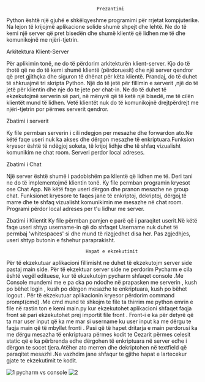                                       
                                     Prezantimi
                                     
                                     
Python është një gjuhë e shkëlqyeshme programimi për rrjetat kompjuterike. Na lejon të krijojmë aplikacione solide shumë shpejt dhe lehtë. Ne do të kemi një server që pret bisedën dhe shumë klientë që lidhen me të dhe komunikojnë me njëri-tjetrin. 


Arkitektura Klient-Server

Për aplikimin tonë, ne do të përdorim arkitekturën klient-server. Kjo do të thotë që ne do të kemi shumë klientë (përdoruesit) dhe një server qendror që pret gjithçka dhe siguron të dhënat për këta klientë.
Prandaj, do të duhet të shkruajmë tri skripta Python. Një do të jetë për fillimin e serverit ,një do të jetë për klientin dhe nje do te jete per chat-in. Ne do të duhet të ekzekutojmë serverin së pari, në mënyrë që të ketë një bisedë, me të cilën klientët mund të lidhen. Vetë klientët nuk do të komunikojnë drejtpërdrejt me njëri-tjetrin por përmes serverit qendror.


Zbatimi i serverit

Ky file permban serverin i cili ndegjon per mesazhe dhe forwardon ato.Ne këtë faqe useri nuk ka akses dhe dërgon mesazhe të enkriptuara.Funksion kryesor është të ndëgjoj soketa, të krijoj lidhje dhe të shfaq vizualisht komunikim ne chat room. Serveri perdor local adreses.

Zbatimi i Chat

Një server është shumë i padobishëm pa klientë që lidhen me të. Deri tani ne do të implementojmë klientin tonë. 
Ky file permban programin kryesot ose Chat App. Në këtë faqe useri dërgon dhe pranon mesazhe ne group chat. Funksionet kryesore te faqes jane të enkriptoj, dekriptoj, dërgoj,të marre dhe te shfaq vizualisht komunikimin me mesazhe në chat room.  Programi përdor local adreses per t'u lidhur me server.

Zbatimi i Klientit
Ky file përmban pamjen e parë që i paraqitet userit.Në këtë faqe useri shtyp username-in që do shfaqet Username nuk duhet të permbaj 'whitespaces' si dhe mund të rizgjedhet disa her. Pas zgjedhjes, useri shtyp butonin e fshehur paraprakisht.
                                 
                                 Hapat e ekzekutimit


Për të ekzekutuar aplikacioni fillimisht ne duhet të ekzekutojm server side pastaj main side.  Për të ekzektuar server side ne perdorim Pycharm e cila është vegël edituese, kur të ekzekutojm pycharm shfaqet console .Me Console mundemi me e pa cka po ndodhe në prapasken me serverin , kush po bëhet login , kush po dërgon mesazhe te enkriptuara, kush po bëhet logout . Për të ekzekutuar  aplikacionin kryesor  përdorim command prompt(cmd) .Me cmd mund  të shkojm te file ta thirrim me python emrin e file në rastin ton e kemi main.py  kur ekzekutohet aplikacioni shfaqet faqja front së pari  ekzekutohet prej importit  file front . Front-i e ka për detyrë  që ta mar  user input që ka me mar si username ku user input ka me dërgu te faqja main që të mbyllet fronti . Pasi që të  hapet dritarja e main  perdorusi ka me dërgu mesazha të enkriptuara përmes kodit te Cezarit përmes celesit static që e ka përbrenda edhe dërgohen të enkriptuara në server  edhe i dërgon te socet tjera.Atëher ato merren dhe dekriptohen në textfield që paraqitet mesazhi .Ne vazhdim jane shfaqur te gjithe hapat e lartecekur gjate te ekzekutimit te kodit.



![1](https://user-images.githubusercontent.com/58037389/107862583-e6e16380-6e4d-11eb-897b-52680fd64efa.png)
pycharm vs console
![2](https://user-images.githubusercontent.com/58037389/107862652-64a56f00-6e4e-11eb-9e25-a547ecadc045.png)


